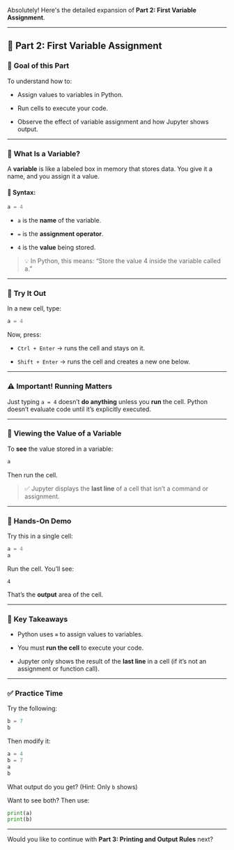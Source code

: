 Absolutely! Here's the detailed expansion of **Part 2: First Variable Assignment**.

---

## 🔢 **Part 2: First Variable Assignment**

### 🎯 **Goal of this Part**

To understand how to:

- Assign values to variables in Python.
    
- Run cells to execute your code.
    
- Observe the effect of variable assignment and how Jupyter shows output.
    

---

### 🧠 **What Is a Variable?**

A **variable** is like a labeled box in memory that stores data. You give it a name, and you assign it a value.

#### 🧾 Syntax:

```python
a = 4
```

- `a` is the **name** of the variable.
    
- `=` is the **assignment operator**.
    
- `4` is the **value** being stored.
    

> 💡 In Python, this means: “Store the value 4 inside the variable called a.”

---

### 🧪 **Try It Out**

In a new cell, type:

```python
a = 4
```

Now, press:

- `Ctrl + Enter` → runs the cell and stays on it.
    
- `Shift + Enter` → runs the cell and creates a new one below.
    

---

### ⚠️ **Important! Running Matters**

Just typing `a = 4` doesn’t **do anything** unless you **run** the cell. Python doesn’t evaluate code until it’s explicitly executed.

---

### 🧾 **Viewing the Value of a Variable**

To **see** the value stored in a variable:

```python
a
```

Then run the cell.

> ✅ Jupyter displays the **last line** of a cell that isn’t a command or assignment.

---

### 🔁 **Hands-On Demo**

Try this in a single cell:

```python
a = 4
a
```

Run the cell. You’ll see:

```
4
```

That’s the **output** area of the cell.

---

### 🔎 **Key Takeaways**

- Python uses **`=`** to assign values to variables.
    
- You must **run the cell** to execute your code.
    
- Jupyter only shows the result of the **last line** in a cell (if it’s not an assignment or function call).
    

---

### ✅ **Practice Time**

Try the following:

```python
b = 7
b
```

Then modify it:

```python
a = 4
b = 7
a
b
```

What output do you get? (Hint: Only `b` shows)

Want to see both? Then use:

```python
print(a)
print(b)
```

---

Would you like to continue with **Part 3: Printing and Output Rules** next?